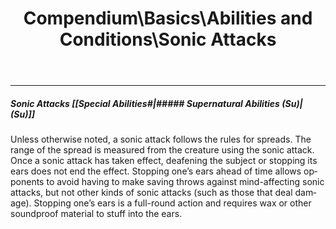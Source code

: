 ﻿---
lang: en
aliases: [Sonic Attacks]
title: Compendium\Basics\Abilities and Conditions\Sonic Attacks
tag: Abilities
---

---
##### Sonic Attacks [[Special Abilities#|##### Supernatural Abilities (Su)|(Su)]]

Unless otherwise noted, a sonic attack follows the rules for spreads. The range of the spread is measured from the creature using the sonic attack. Once a sonic attack has taken effect, deafening the subject or stopping its ears does not end the effect. Stopping one’s ears ahead of time allows opponents to avoid having to make saving throws against mind-affecting sonic attacks, but not other kinds of sonic attacks (such as those that deal damage). Stopping one’s ears is a full-round action and requires wax or other soundproof material to stuff into the ears.


<br><br>
---
